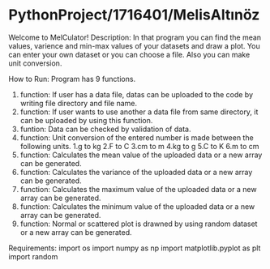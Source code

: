 # PythonProject/1716401/MelisAltınöz
Welcome to MelCulator! 
Description: In that program you can find the mean values, varience and min-max values of your datasets and draw a plot. You can enter your own dataset or you can choose a file. Also you can make unit conversion.

How to Run:
Program has 9 functions. 
1. function: If user has a data file, datas can be uploaded to the code by writing file directory and file name.
2. function: If user wants to use another a data file from same directory, it can be uploaded by using this function. 
3. funtion: Data can be checked by validation of data.
4. function: Unit conversion of the entered number is made between the following units.
    1.g to kg
    2.F to C
    3.cm to m
    4.kg to g
    5.C to K
    6.m to cm
5. function: Calculates the mean value of the uploaded data or a new array can be generated.
6. function: Calculates the variance of the uploaded data or a new array can be generated.
7. function: Calculates the maximum value of the uploaded data or a new array can be generated.
8. function: Calculates the minimum value of the uploaded data or a new array can be generated.
9. function: Normal or scattered plot is drawned by using random dataset or a new array can be generated.

Requirements:
    import os
    import numpy as np
    import matplotlib.pyplot as plt
    import random
